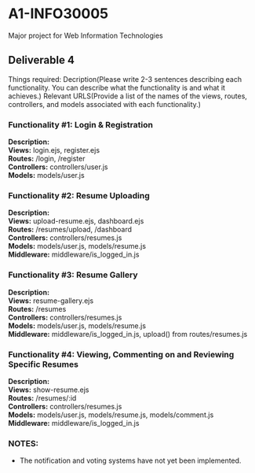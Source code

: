 # A1-INFO30005
Major project for Web Information Technologies

## Deliverable 4 

Things required:
Decription(Please write 2-3 sentences describing each functionality. You can describe what the functionality is and what it achieves.)
Relevant URLS(Provide a list of the names of the views, routes, controllers, and models associated with each functionality.)

### Functionality #1: Login & Registration
**Description:**  
**Views:** login.ejs, register.ejs  
**Routes:** /login, /register  
**Controllers:** controllers/user.js  
**Models:** models/user.js  

### Functionality #2: Resume Uploading
**Description:**  
**Views:** upload-resume.ejs, dashboard.ejs  
**Routes:** /resumes/upload, /dashboard  
**Controllers:** controllers/resumes.js  
**Models:** models/user.js, models/resume.js  
**Middleware:** middleware/is_logged_in.js  

### Functionality #3: Resume Gallery
**Description:**  
**Views:** resume-gallery.ejs  
**Routes:** /resumes  
**Controllers:** controllers/resumes.js  
**Models:** models/user.js, models/resume.js  
**Middleware:** middleware/is_logged_in.js, upload() from routes/resumes.js  

### Functionality #4: Viewing, Commenting on and Reviewing Specific Resumes
**Description:**  
**Views:** show-resume.ejs  
**Routes:** /resumes/:id     
**Controllers:** controllers/resumes.js  
**Models:** models/user.js, models/resume.js, models/comment.js  
**Middleware:** middleware/is_logged_in.js  

### NOTES:
- The notification and voting systems have not yet been implemented.

